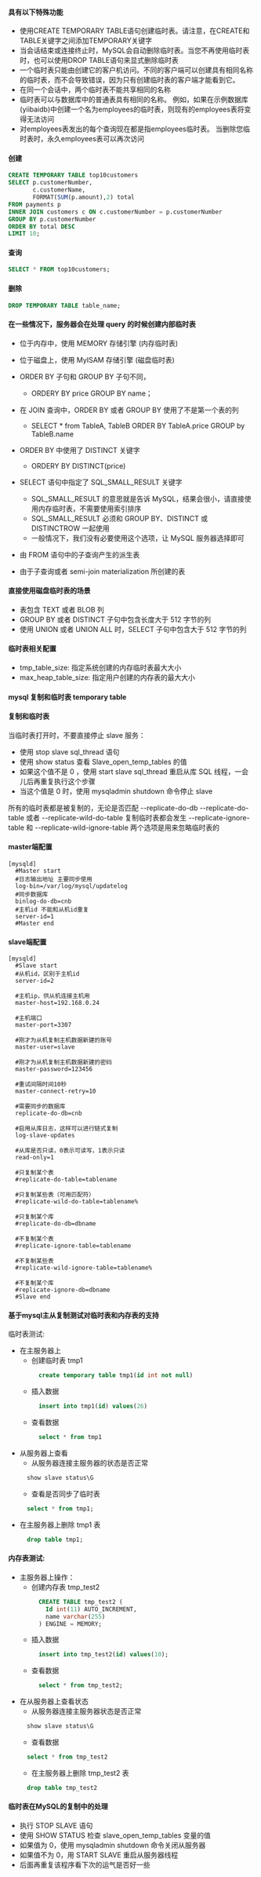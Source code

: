 #### 具有以下特殊功能
- 使用CREATE TEMPORARY TABLE语句创建临时表。请注意，在CREATE和TABLE关键字之间添加TEMPORARY关键字
- 当会话结束或连接终止时，MySQL会自动删除临时表。当您不再使用临时表时，也可以使用DROP TABLE语句来显式删除临时表
- 一个临时表只能由创建它的客户机访问。不同的客户端可以创建具有相同名称的临时表，而不会导致错误，因为只有创建临时表的客户端才能看到它。 
- 在同一个会话中，两个临时表不能共享相同的名称
- 临时表可以与数据库中的普通表具有相同的名称。 例如，如果在示例数据库(yiibaidb)中创建一个名为employees的临时表，则现有的employees表将变得无法访问
- 对employees表发出的每个查询现在都是指employees临时表。 当删除您临时表时，永久employees表可以再次访问

#### 创建
```sql
CREATE TEMPORARY TABLE top10customers
SELECT p.customerNumber, 
       c.customerName, 
       FORMAT(SUM(p.amount),2) total
FROM payments p
INNER JOIN customers c ON c.customerNumber = p.customerNumber
GROUP BY p.customerNumber
ORDER BY total DESC
LIMIT 10;
```

#### 查询
```sql
SELECT * FROM top10customers;
```
#### 删除
```sql
DROP TEMPORARY TABLE table_name;
```

#### 在一些情况下，服务器会在处理 query 的时候创建内部临时表
- 位于内存中，使用 MEMORY 存储引擎 (内存临时表)
- 位于磁盘上，使用 MyISAM 存储引擎 (磁盘临时表)

- ORDER BY 子句和 GROUP BY 子句不同，
  - ORDERY BY price GROUP BY name；

- 在 JOIN 查询中，ORDER BY 或者 GROUP BY 使用了不是第一个表的列
  - SELECT * from TableA, TableB ORDER BY TableA.price GROUP by TableB.name

- ORDER BY 中使用了 DISTINCT 关键字
  - ORDERY BY DISTINCT(price)

- SELECT 语句中指定了 SQL_SMALL_RESULT 关键字
  - SQL_SMALL_RESULT 的意思就是告诉 MySQL，结果会很小，请直接使用内存临时表，不需要使用索引排序
  - SQL_SMALL_RESULT 必须和 GROUP BY、DISTINCT 或 DISTINCTROW 一起使用
  - 一般情况下，我们没有必要使用这个选项，让 MySQL 服务器选择即可

- 由 FROM 语句中的子查询产生的派生表
- 由于子查询或者 semi-join materialization 所创建的表

#### 直接使用磁盘临时表的场景
- 表包含 TEXT 或者 BLOB 列
- GROUP BY 或者 DISTINCT 子句中包含长度大于 512 字节的列
- 使用 UNION 或者 UNION ALL 时，SELECT 子句中包含大于 512 字节的列

#### 临时表相关配置
- tmp_table_size: 指定系统创建的内存临时表最大大小
- max_heap_table_size: 指定用户创建的内存表的最大大小

#### mysql 复制和临时表 temporary table

#### 复制和临时表
当临时表打开时，不要直接停止 slave 服务：
- 使用 stop slave sql_thread 语句
- 使用 show status 查看 Slave_open_temp_tables 的值
- 如果这个值不是 0 ，使用 start slave sql_thread 重启从库 SQL 线程，一会儿后再重复执行这个步骤
- 当这个值是 0 时，使用 mysqladmin shutdown 命令停止 slave

所有的临时表都是被复制的，无论是否匹配 --replicate-do-db
--replicate-do-table 或者 --replicate-wild-do-table
复制临时表都会发生 
--replicate-ignore-table 和 --replicate-wild-ignore-table 两个选项是用来忽略临时表的

#### master端配置
```
[mysqld]
  #Master start
  #日志输出地址 主要同步使用
  log-bin=/var/log/mysql/updatelog
  #同步数据库
  binlog-do-db=cnb
  #主机id 不能和从机id重复
  server-id=1
  #Master end
```

#### slave端配置
```
[mysqld]
  #Slave start
  #从机id，区别于主机id
  server-id=2
  
  #主机ip，供从机连接主机用
  master-host=192.168.0.24
  
  #主机端口
  master-port=3307
  
  #刚才为从机复制主机数据新建的账号
  master-user=slave
  
  #刚才为从机复制主机数据新建的密码
  master-password=123456
  
  #重试间隔时间10秒
  master-connect-retry=10
  
  #需要同步的数据库
  replicate-do-db=cnb
  
  #启用从库日志，这样可以进行链式复制
  log-slave-updates
  
  #从库是否只读，0表示可读写，1表示只读
  read-only=1   

  #只复制某个表
  #replicate-do-table=tablename
  
  #只复制某些表（可用匹配符）
  #replicate-wild-do-table=tablename%
  
  #只复制某个库
  #replicate-do-db=dbname
  
  #不复制某个表
  #replicate-ignore-table=tablename
  
  #不复制某些表
  #replicate-wild-ignore-table=tablename%
  
  #不复制某个库
  #replicate-ignore-db=dbname
  #Slave end
```

#### 基于mysql主从复制测试对临时表和内存表的支持
临时表测试:
- 在主服务器上
  - 创建临时表 tmp1
    ```sql
      create temporary table tmp1(id int not null)
    ```
  - 插入数据
    ```sql
      insert into tmp1(id) values(26)
    ```
  - 查看数据
    ```sql
      select * from tmp1
    ```
- 从服务器上查看
  - 从服务器连接主服务器的状态是否正常
  ```sql
    show slave status\G
  ```
  - 查看是否同步了临时表
  ```sql
    select * from tmp1;
  ```
- 在主服务器上删除 tmp1 表
  ```sql
    drop table tmp1;
  ```

#### 内存表测试:
- 主服务器上操作：
  - 创建内存表 tmp_test2
    ```sql
      CREATE TABLE tmp_test2 (
        Id int(11) AUTO_INCREMENT,
        name varchar(255)
      ) ENGINE = MEMORY;
    ```
  - 插入数据
    ```sql
      insert into tmp_test2(id) values(10);
    ```
  - 查看数据
    ```sql
      select * from tmp_test2;
    ```
- 在从服务器上查看状态
  - 从服务器连接主服务器状态是否正常
  ```sql
    show slave status\G
  ```
  - 查看数据
  ```sql
    select * from tmp_test2
  ```
  - 在主服务器上删除 tmp_test2 表
  ```sql
    drop table tmp_test2
  ```
  
#### 临时表在MySQL的复制中的处理
- 执行 STOP SLAVE 语句
- 使用 SHOW STATUS 检查 slave_open_temp_tables 变量的值
- 如果值为 0，使用 mysqladmin shutdown 命令关闭从服务器
- 如果值不为 0，用 START SLAVE 重启从服务器线程
- 后面再重复该程序看下次的运气是否好一些

